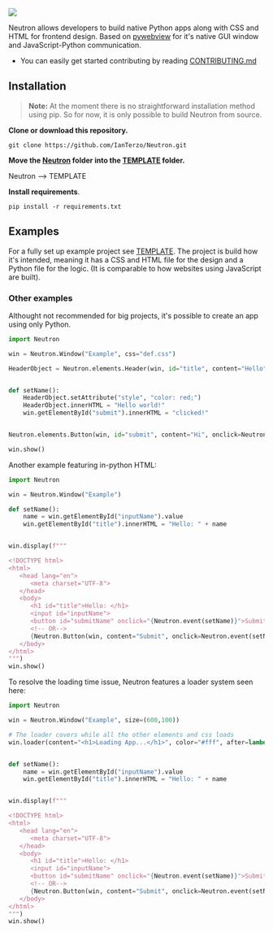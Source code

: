 ![](https://i.ibb.co/wC9LxYw/Neutron-nobg.png)

Neutron allows developers to build native Python apps along with CSS and HTML for frontend design. Based on [pywebview](https://github.com/r0x0r/pywebview) for it's native GUI window and JavaScript-Python communication.

- You can easily get started contributing by reading [CONTRIBUTING.md](https://github.com/IanTerzo/Neutron/blob/main/CONTRIBUTING.md)
## Installation
> **Note:** At the moment there is no straightforward installation method using pip. So for now, it is only possible to build Neutron from source.


**Clone or download this repository.**

```
git clone https://github.com/IanTerzo/Neutron.git
```

**Move the [Neutron](https://github.com/IanTerzo/Neutron/tree/main/Neutron) folder into the [TEMPLATE](https://github.com/IanTerzo/Neutron/tree/main/TEMPLATE) folder.**

Neutron --> TEMPLATE

**Install requirements**.

```
pip install -r requirements.txt
```

## Examples

For a fully set up example project see [TEMPLATE](https://github.com/IanTerzo/Neutron/tree/main/TEMPLATE). The project is build how it's intended, meaning it has a CSS and HTML file for the design and a Python file for the logic. (It is comparable to how websites using JavaScript are built).

### Other examples

Althought not recommended for big projects, it's possible to create an app using only Python.
```py
import Neutron

win = Neutron.Window("Example", css="def.css")

HeaderObject = Neutron.elements.Header(win, id="title", content="Hello")


def setName():
    HeaderObject.setAttribute("style", "color: red;")
    HeaderObject.innerHTML = "Hello world!"
    win.getElementById("submit").innerHTML = "clicked!"


Neutron.elements.Button(win, id="submit", content="Hi", onclick=Neutron.event(setName))

win.show()
```

Another example featuring in-python HTML:
```py
import Neutron

win = Neutron.Window("Example")

def setName():
    name = win.getElementById("inputName").value
    win.getElementById("title").innerHTML = "Hello: " + name


win.display(f"""

<!DOCTYPE html>
<html>
   <head lang="en">
      <meta charset="UTF-8">
   </head>
   <body>
      <h1 id="title">Hello: </h1>
      <input id="inputName">
      <button id="submitName" onclick="{Neutron.event(setName)}">Submit</button>
      <!-- OR-->
      {Neutron.Button(win, content="Submit", onclick=Neutron.event(setName))}
   </body>
</html>
""")
win.show()
```

To resolve the loading time issue, Neutron features a loader system seen here:
```py
import Neutron

win = Neutron.Window("Example", size=(600,100))

# The loader covers while all the other elements and css loads
win.loader(content="<h1>Loading App...</h1>", color="#fff", after=lambda: win.toggle_fullscreen())


def setName():
    name = win.getElementById("inputName").value
    win.getElementById("title").innerHTML = "Hello: " + name


win.display(f"""

<!DOCTYPE html>
<html>
   <head lang="en">
      <meta charset="UTF-8">
   </head>
   <body>
      <h1 id="title">Hello: </h1>
      <input id="inputName">
      <button id="submitName" onclick="{Neutron.event(setName)}">Submit</button>
      <!-- OR-->
      {Neutron.Button(win, content="Submit", onclick=Neutron.event(setName))}
   </body>
</html>
""")
win.show()
```



